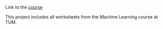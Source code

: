 Link to the [course](https://www.in.tum.de/daml/lehre/wintersemester-201920/machine-learning/)

This project includes all worksheets from the Machine Learning course at TUM.
